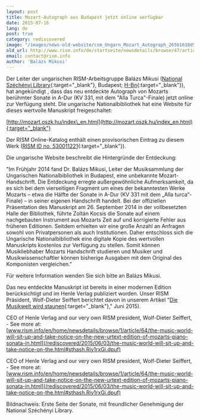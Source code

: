 ```yaml
---
layout: post
title: Mozart-Autograph aus Budapest jetzt online verfügbar
date: 2015-07-16
lang: de
post: true
category: rediscovered
image: "/images/news-old-website/csm_Ungarn_Mozart_Autograph_265b1618d5.png"
old_url: http://www.rism.info/de/startseite/newsdetails/browse/47/article/64/mozart-autograph-from-budapest-now-available-online.html
email: contact@rism.info
author: 'Balázs Mikusi'
---
```


Der Leiter der ungarischen RISM-Arbeitsgruppe Balázs Mikusi ([National Széchényi Library](http://www.oszk.hu/en){:target="_blank"}, Budapest; [H-Bn](https://opac.rism.info/search?View=rism&siglum=H-Bn){:target="_blank"}), hat angekündigt , dass das neu entdeckte Autograph von Mozarts berühmter Sonate in A-Dur (KV 331, mit dem "Alla Turca"-Finale) jetzt online zur Verfügung steht. Die ungarische Nationalbibliothek hat eine Website für dieses wertvolle Manuskript freigeschaltet:

[http://mozart.oszk.hu/index\_en.html](http://mozart.oszk.hu/index_en.html){:target="_blank"}

Der RISM Online-Katalog enthält einen provisorischen Eintrag zu diesem Werk ([RISM ID no. 530011221](https://opac.rism.info/search?id=530011221){:target="_blank"}).

Die ungarische Website beschreibt die Hintergründe der Entdeckung:

"Im Frühjahr 2014 fand Dr. Balázs Mikusi, Leiter der Musiksammlung der Ungarischen Nationalbibliothek in Budapest, eine unbekannte Mozart-Handschrift. Die Entdeckung erregte außergewöhnliche Aufmerksamkeit, da es sich bei dem vierseitigen Fragment um eines der bekanntesten Werke Mozarts – etwa die Hälfte der Sonate in A-Dur (KV 331 mit dem „Alla turca“-Finale) – in seiner eigenen Handschrift handelt. Bei der offiziellen Präsentation des Manuskript am 26. September 2014 in der vollbesetzten Halle der Bibliothek, führte Zoltán Kocsis die Sonate auf einem nachgebauten Instrument aus Mozarts Zeit auf und korrigierte Fehler aus früheren Editionen. Seitdem erhielten wir eine große Anzahl an Anfragen sowohl von Privatpersonen als auch Institutionen. Daher entschloss sich die Ungarische Nationalbibliothek eine digitale Kopie des wertvollen Manuskripts kostenlos zur Verfügung zu stellen. Somit können Musikliebhaber Mozarts Handschrift studieren und Musiker und Musikwissenschaftler können bisherige Ausgaben mit dem Original des Komponisten vergleichen."

Für weitere Information wenden Sie sich bitte an Balázs Mikusi.

Das neu entdeckte Manuskript ist bereits in einer modernen Edition berücksichtigt und im Henle Verlag publiziert worden. Unser RISM Präsident, Wolf-Dieter Seiffert berichtet davon in unserem Artikel "[Die Musikwelt wird staunen](/rediscovered/2015/06/03/the-music-world-will-sit-up-and-take-notice-on-the.html){:target="_blank"}," Juni 2015).

CEO of Henle Verlag and our very own RISM president, Wolf-Dieter Seiffert, - See more at: [www.rism.info/en/home/newsdetails/browse/1/article/64/the-music-world-will-sit-up-and-take-notice-on-the-new-urtext-edition-of-mozarts-piano-sonata-in.html](/rediscovered/2015/06/03/the-music-world-will-sit-up-and-take-notice-on-the.html#sthash.Riy1rxGi.dpuf)

CEO of Henle Verlag and our very own RISM president, Wolf-Dieter Seiffert, - See more at: [www.rism.info/en/home/newsdetails/browse/1/article/64/the-music-world-will-sit-up-and-take-notice-on-the-new-urtext-edition-of-mozarts-piano-sonata-in.html](/rediscovered/2015/06/03/the-music-world-will-sit-up-and-take-notice-on-the.html#sthash.Riy1rxGi.dpuf)

Bildnachweis: Erste Seite der Sonate, mit freundlicher Genehmigung der National Széchényi Library.
